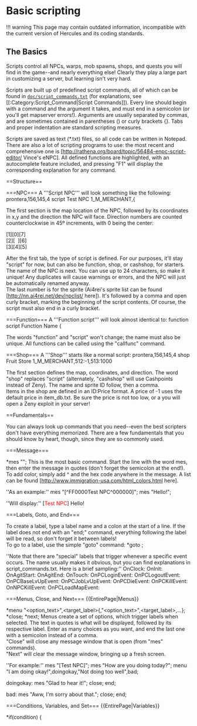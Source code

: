 # Basic scripting

!!! warning
	This page may contain outdated information, incompatible with the current version of Hercules and its coding standards.

## The Basics

Scripts control all NPCs, warps, mob spawns, shops, and quests you will find in the game--and nearly everything else!  Clearly they play a large part in customizing a server, but learning isn't very hard.

Scripts are built up of predefined script commands, all of which can be found in [`doc/script_commands.txt`](https://github.com/HerculesWS/Hercules/blob/stable/doc/script_commands.txt) (for explanations, see [[:Category:Script_Command|Script Commands]]).  Every line should begin with a command and the argument it takes, and must end in a semicolon (or you'll get mapserver errors!).  Arguments are usually separated by commas, and are sometimes contained in parentheses () or curly brackets {}.  Tabs and proper indentation are standard scripting measures.

Scripts are saved as text (*.txt) files, so all code can be written in Notepad.  There are also a lot of scripting programs to use: the most recent and comprehensive one is [http://rathena.org/board/topic/56484-enpc-script-editor/ Vince's eNPC]. All defined functions are highlighted, with an autocomplete feature included, and pressing "F1" will display the corresponding explanation for any command.

==Structure==

===NPC===
A '''Script NPC''' will look something like the following:
 prontera,156,145,4 <tab> script <tab> Test NPC <tab> 1_M_MERCHANT,{

The first section is the map location of the NPC, followed by its coordinates in x,y and the direction the NPC will face.  Direction numbers are counted counterclockwise in 45º increments, with 0 being the center: <br>

[1][0][7] <br>
[2][&nbsp;&nbsp;][6] <br>
[3][4][5] <br>

After the first tab, the type of script is defined.  For our purposes, it'll stay "script" for now, but can also be function, shop, or cashshop, for starters. <br>
The name of the NPC is next.  You can use up to 24 characters, so make it unique!  Any duplicates will cause warnings or errors, and the NPC will just be automatically renamed anyway. <br>
The last number is for the sprite (Ai4rei's sprite list can be found [http://nn.ai4rei.net/dev/npclist/ here]).  It's followed by a comma and open curly bracket, marking the beginning of the script contents.  Of course, the script must also end in a curly bracket.<br>

===Function===
A '''Function script''' will look almost identical to:
 function <tab> script <tab> Function Name <tab> {

The words "function" and "script" won't change; the name must also be unique.  All functions can be called using the "callfunc" command. <br>

===Shop===
A '''Shop''' starts like a normal script:
 prontera,156,145,4 <tab> shop <tab> Fruit Store <tab> 1_M_MERCHANT,512:-1,513:1000

The first section defines the map, coordinates, and direction.  The word "shop" replaces "script" (alternately, "cashshop" will use Cashpoints instead of Zeny).  The name and sprite ID follow, then a comma. <br>
Items in the shop are defined in an ID:Price format.  A price of -1 uses the default price in item_db.txt.  Be sure the price is not too low, or a you will open a Zeny exploit in your server! <br>

==Fundamentals==

You can always look up commands that you need--even the best scripters don't have everything memorized.  There are a few fundamentals that you should know by heart, though, since they are so commonly used.

===Message===

 *mes "<string>";
This is the most basic command.  Start the line with the word mes, then enter the message in quotes (don't forget the semicolon at the end!). <br>
To add color, simply add ^ and the hex code anywhere in the message.  A list can be found [http://www.immigration-usa.com/html_colors.html here]. <br>

''As an example:''
 mes "[^FF0000Test NPC^000000]";
 mes "Hello!";

''Will display:''
 [<span style="color:#FF0000;">Test NPC</span>]
 Hello!

===Labels, Goto, and End===

To create a label, type a label name and a colon at the start of a line.  If the label does not end with an "end;" command, everything following the label will be read, so don't forget it between labels! <br>
To go to a label, use the simple "goto" command:
 *goto <label>;

''Note that there are "special" labels that trigger whenever a specific event occurs.  The name usually makes it obvious, but you can find explanations in script_commands.txt.  Here is a brief sampling:''
 OnClock<hour><minute>:
 OnInit:
 OnAgitStart:
 OnAgitEnd:
 OnTouch:
 OnPCLoginEvent:
 OnPCLogoutEvent:
 OnPCBaseLvUpEvent:
 OnPCJobLvUpEvent:
 OnPCDieEvent:
 OnPCKillEvent:
 OnNPCKillEvent:
 OnPCLoadMapEvent:

===Menus, Close, and Next===
{{EntirePage|Menus}}

 *menu "<option_text>",<target_label>{,"<option_text>",<target_label>,...};
 *close;
 *next;
Menus create a set of options, which trigger labels when selected.  The text in quotes is what will be displayed, followed by its respective label.  Enter as many choices as you want, and end the last one with a semicolon instead of a comma. <br>
"Close" will close any message window that is open (from "mes" commands). <br>
"Next" will clear the message window, bringing up a fresh screen. <br>

''For example:''
 mes "[Test NPC]";
 mes "How are you doing today?";
 menu "I am doing okay!",doingokay,"Not doing too well",bad;
 
 doingokay:
 mes "Glad to hear it!";
 close;
 end;
 
 bad:
 mes "Aww, I'm sorry about that.";
 close;
 end;

===Conditions, Variables, and Set===
{{EntirePage|Variables}}

 *if(condition) {<script>;}
 *else {<script>;}
Conditional statements "if" and "else" are the same as anywhere else.  Multiple conditions can be specified:  || means ''or'', while && means ''and''.  == is ''equal'', != is ''not equal''.  Inequalities can be used as well (<, >, <=, >=).<br>
The "else" can be omitted, and the brackets aren't necessary unless multiple commands follow a conditional statement. <br>

The type of variable used is defined in the name.  There are permanent and temporary variables, as well as scope (temporary NPC), character, global, and global account.  The default type is an integer, and adding $ as a suffix creates a string.<br>
Here are some example types, taken from script_commands.txt:
 name  - permanent character integer variable
 name$ - permanent character string variable
 @name  - temporary character integer variable
 @name$ - temporary character string variable
 $name  - permanent global integer variable
 $name$ - permanent global string variable
 $@name  - temporary global integer variable
 $@name$ - temporary global string variable
 .name  - NPC integer variable
 .name$ - NPC string variable
 .@name  - scope integer variable
 .@name$ - scope string variable
 #name  - permanent local account integer variable
 #name$ - permanent local account string variable
 ##name  - permanent global account integer variable
 ##name$ - permanent global account string variable

The "set" command is used to give a value (or string) to a variable:
 *set <variable>,<expression>;

''The following script will pick a random number, store it as the temporary scope variable .@random, and display two different messages depending on the result:''
 set .@random, rand(1,2);
 if (.@random == 1) { mes "I like you! :D"; }
 else { mes "I don't like you.  Get out of here!"; }
 close;

===Duplicating===

It would be a huge waste of time and space to code the same NPC over and over again.  By duplication, an NPC can be created in multiple locations. <br>

Take a look at our old Test NPC:
 prontera,156,145,4 <tab> script <tab> Test NPC <tab> 1_M_MERCHANT,{
To be able to duplicate this, we will change the heading to this:
 - <tab> script <tab> Test NPC#01::testnpc <tab> 1_M_MERCHANT,{
The location doesn't need to be defined in the NPC, since it will be in the duplicates. <br>
The displayed name remains "Test NPC".  But since NPC names must be unique, adding #01 separates this one from the rest, which will be #02, #03, etc.  Lastly, ::testnpc is the reference name used for duplicating NPCs; this part is not displayed on the screen. <br>

After creating the base NPC, duplicates can be added anywhere to any file, so long as you use the same NPC name:
 spl_fild03,150,150,7 <tab> duplicate(testnpc) <tab> Test NPC <tab> 1_M_MERCHANT
 niflheim,50,50,2 <tab> duplicate(testnpc) <tab> Test NPC <tab> 1_M_MERCHANT
 tha_scene01,140,190,4 <tab> duplicate(testnpc) <tab> Test NPC <tab> 1_M_MERCHANT
The first part is ''map,x,y,direction'', as you're probably used to by now. <br>
To define a duplicate, the word "duplicate" followed by the NPC, in parentheses, is needed.  The last two parameters are the display name and NPC view constant (actual name of the npc sprite, yes, you can change these, too!).

==Finished Product==

Here is an example using the features explained above:

 prontera,156,145,4	script	Test NPC::test	4_WHIKEBAIN,{
     mes "Hello, how are you?";
     mes "I am fine, how are you?";
     menu "I am doing okay!",-,"Not doing too good",bad;
     mes "That's good, I'm glad to hear that";
     close;
 
 bad:
     mes "Awww, that makes me a bit ^FF0000sad^000000. Sorry to hear that.";
     next;
     mes "Would you like some zeny to help yourself feel better?";
     next;
     menu "Sure, give it to me!",L_zeny,"Naw, No zeny for me",-;
     close;
 
 L_Zeny:
     mes "I can only give you zeny if you have 10,000 or less.";
     if (Zeny > 10000) goto toomuch;
     mes "You have 10,000 zeny or less, I see.";
     set Zeny,Zeny+10000;
     next;
     mes "Hope you feel better!";
     close;
 
 toomuch:
     mes "You have over 10,000 zeny, you must feel really good about yourself!";
     close;
 }
 
 lhz_dun01,157,285,4	duplicate(test)	Test NPC	4_F_AGENTKAFRA
 hu_fild05,186,210,4	duplicate(test)	Test NPC	4_F_AGENTKAFRA
 yuno_fild07,221,179,4	duplicate(test)	Test NPC	4_F_AGENTKAFRA
 tha_scene01,139,194,1	duplicate(test)	Test NPC	4_F_AGENTKAFRA

==Adding Scripts==
{{EntirePage|Adding a Script}}
For an NPC to be loaded, it needs to be added to a .conf file.  This is typically ''npc/scripts_custom.conf''.<br>
Add a line, and enter your NPC file in the following format:
 npc: npc/path/to/script.txt
That's it!  You're finished!

==External Links==
'''Reference Manuals for scriping commands'''
* [`doc/script_commands.txt`](https://github.com/HerculesWS/Hercules/blob/stable/doc/script_commands.txt) Original documentation

'''Sprite lists'''
* http://nn.ai4rei.net/dev/npclist/

'''Color Charts'''
* http://www.immigration-usa.com/html_colors.html
* http://www.december.com/html/spec/colorcodes.html
* [[wikipedia:Hex_triplet|Hex triplet]]
* http://www.colorschemer.com/online.html

'''Support, Request and Release'''
* [https://herc.ws/board/forum/22-script-support/ Scripting support on Hercules Boards]
* #Hercules on irc.rizon.net : Main Hercules channel.
